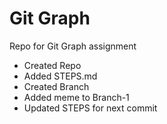 # Git Graph
 Repo for Git Graph assignment

- Created Repo
- Added STEPS.md
- Created Branch
- Added meme to Branch-1
- Updated STEPS for next commit